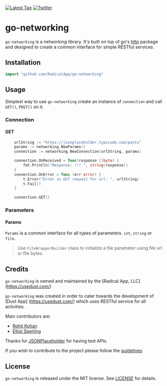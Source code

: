 [![Latest Tag](https://img.shields.io/badge/tag-0.1.0-green.svg?style=flat)](https://github.com/RadicalApp/go-networking/releases/tag/0.1.0)
[![Twitter](https://img.shields.io/badge/twitter-@DustMessaging-blue.svg?style=flat)](https://twitter.com/dustmessaging)

# go-networking

`go-networking` is a networking library. It's built on top of go's [http](https://golang.org/pkg/net/http/) package and designed to create a common interface for simple RESTful services. 


## Installation

```go
import "github.com/RadicalApp/go-networking"
```


## Usage

Simplest way to use `go-networking` create an instance of `connection` and call `GET()`, `POST()` on it.

### Connection

#### GET

```go
	urlString := "https://jsonplaceholder.typicode.com/posts"
	params := networking.NewParams()
	connection := networking.NewConnection(urlString, params)

	connection.OnReceived = func(response []byte) {
		fmt.Println("Response: !!! ", string(response))
	}
	connection.OnError = func (err error) {
		t.Error("Error in GET request for url: ", urlString)
		t.Fail()
	}

	connection.GET()
```

### Parameters

#### Params

`Params` is a common interface for all types of parameters. `int`, `string` or `file`.

> Use `FileWrapperBuilder` class to initialize a file parameter using file url or file bytes.


## Credits

`go-networking` is owned and maintained by the [Radical App, LLC] (https://usedust.com/)

`go-networking` was created in order to cater towards the development of [Dust App] (https://usedust.com/) which uses RESTful service for all activities.

Main contributors are:
- [Rohit Kotian](rohit@usedust.com)
- [Elliot Sperling](elliot@usedust.com)

Thanks for [JSONPlaceholder](https://jsonplaceholder.typicode.com/) for having test APIs.

If you wish to contribute to the project please follow the [guidelines](CONTRIBUTING.md).


## License

`go-networking` is released under the MIT license. See [LICENSE](LICENSE) for details.


